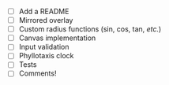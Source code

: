 - [ ] Add a README
- [ ] Mirrored overlay
- [ ] Custom radius functions (sin, cos, tan, _etc._)
- [ ] Canvas implementation
- [ ] Input validation
- [ ] Phyllotaxis clock
- [ ] Tests
- [ ] Comments!
